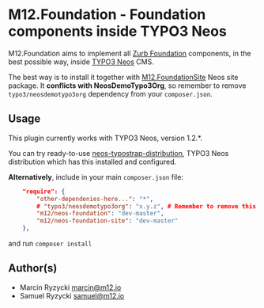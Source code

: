 # M12.Foundation - Foundation components inside TYPO3 Neos

M12.Foundation aims to implement all [Zurb Foundation](http://foundation.zurb.com/) components, in the best possible way, inside [TYPO3 Neos](http://neos.typo3.org/) CMS.

The best way is to install it together with [M12.FoundationSite](https://github.com/million12/M12.FoundationSite) Neos site package. It **conflicts with NeosDemoTypo3Org**, so remember to remove `typo3/neosdemotypo3org` dependency from your `composer.json`.

## Usage

This plugin currently works with TYPO3 Neos, version 1.2.*.

You can try ready-to-use [neos-typostrap-distribution](https://github.com/million12/neos-typostrap-distribution), TYPO3 Neos distribution which has this installed and configured.

**Alternatively**, include in your main `composer.json` file:  
``` json
    "require": {
        "other-dependenies-here...": "*",
        # "typo3/neosdemotypo3org": "x.y.z", # Remember to remove this one 
        "m12/neos-foundation": "dev-master",
        "m12/neos-foundation-site": "dev-master"
    },
```  
and run `composer install`


## Author(s)

* Marcin Ryzycki marcin@m12.io  
* Samuel Ryzycki samuel@m12.io
